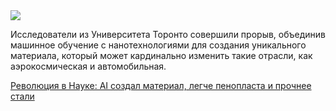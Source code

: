 <!--2025-02-09 13:09:34-->
<div class="yb">
  <div class="rss smaller1 habr"><img src="https://habrastorage.org/getpro/habr/upload_files/2f6/bf2/457/2f6bf2457657e0cb2c5c1099096ca9e0.png" /><p>Исследователи из Университета Торонто совершили прорыв, объединив машинное обучение с нанотехнологиями для создания уникального материала, который может кардинально изменить такие отрасли, как аэрокосмическая и автомобильная.</p><p></p> <a... <br><a class="light" href="https://habr.com/ru/companies/bothub/news/880858/?utm_source=habrahabr&utm_medium=rss&utm_campaign=880858">Революция в Науке: AI создал материал, легче пенопласта и прочнее стали</a></div>
</div>
